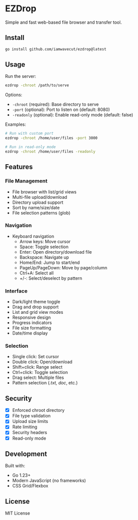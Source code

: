 # EZDrop

Simple and fast web-based file browser and transfer tool.

## Install

```bash
go install github.com/iamwavecut/ezdrop@latest
```

## Usage

Run the server:

```bash
ezdrop -chroot /path/to/serve
```

Options:
- `-chroot` (required): Base directory to serve
- `-port` (optional): Port to listen on (default: 8080)
- `-readonly` (optional): Enable read-only mode (default: false)

Examples:

```bash
# Run with custom port
ezdrop -chroot /home/user/files -port 3000

# Run in read-only mode
ezdrop -chroot /home/user/files -readonly
```

## Features

### File Management
- File browser with list/grid views
- Multi-file upload/download
- Directory upload support
- Sort by name/size/date
- File selection patterns (glob)

### Navigation
- Keyboard navigation
  - Arrow keys: Move cursor
  - Space: Toggle selection
  - Enter: Open directory/download file
  - Backspace: Navigate up
  - Home/End: Jump to start/end
  - PageUp/PageDown: Move by page/column
  - Ctrl+A: Select all
  - +/-: Select/deselect by pattern

### Interface
- Dark/light theme toggle
- Drag and drop support
- List and grid view modes
- Responsive design
- Progress indicators
- File size formatting
- Date/time display

### Selection
- Single click: Set cursor
- Double click: Open/download
- Shift+click: Range select
- Ctrl+click: Toggle selection
- Drag select: Multiple files
- Pattern selection (*.txt, doc*, etc.)

## Security

- [x] Enforced chroot directory
- [x] File type validation
- [x] Upload size limits
- [x] Rate limiting
- [x] Security headers
- [x] Read-only mode

## Development

Built with:
- Go 1.23+
- Modern JavaScript (no frameworks)
- CSS Grid/Flexbox

## License

MIT License 